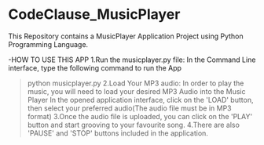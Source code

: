 # CodeClause_MusicPlayer
This Repository contains a MusicPlayer Application Project using Python Programming Language.

-HOW TO USE THIS APP
1.Run the musicplayer.py file:
  In the Command Line interface, type the following command to run the App
  > python musicplayer.py
2.Load Your MP3 audio:
  In order to play the music, you will need to load your desired MP3 Audio into the Music Player
  > In the opened application interface, click on the 'LOAD' button, then select your preferred audio(The audio file must be in MP3 format)
3.Once the audio file is uploaded, you can click on the 'PLAY' button and start grooving to your favourite song.
4.There are also 'PAUSE' and 'STOP' buttons included in the application.

  
